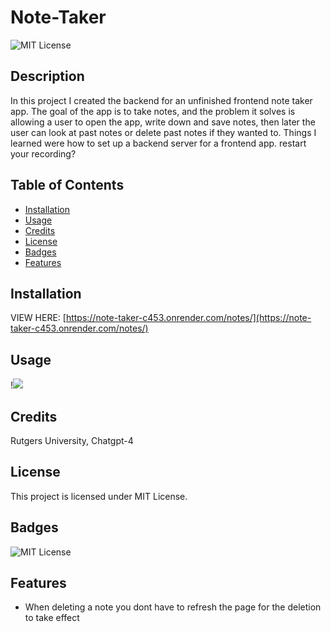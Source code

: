   # Note-Taker

  ![MIT License](https://img.shields.io/badge/License-MIT-yellow.svg)

  ## Description
  
  In this project I created the backend for an unfinished frontend note taker app. The goal of the app is to take notes, and the problem it solves is allowing a user to open the app, write down and save notes, then later the user can look at past notes or delete past notes if they wanted to. Things I learned were how to set up a backend server for a frontend app. restart your recording?
  
  ## Table of Contents 
    
  - [Installation](#installation)
  - [Usage](#usage)
  - [Credits](#credits)
  - [License](#license)
  - [Badges](#badges)
  - [Features](#features)

  ## Installation
  
  VIEW HERE: [https://note-taker-c453.onrender.com/notes/](https://note-taker-c453.onrender.com/notes/)

  ## Usage
  
  !![]('../')
  
  ## Credits
  
  Rutgers University, Chatgpt-4
  
  ## License
  
  This project is licensed under MIT License.  
  
  ## Badges
  
  ![MIT License](https://img.shields.io/badge/License-MIT-yellow.svg)
    
  ## Features
  
  - When deleting a note you dont have to refresh the page for the deletion to take effect
  
  